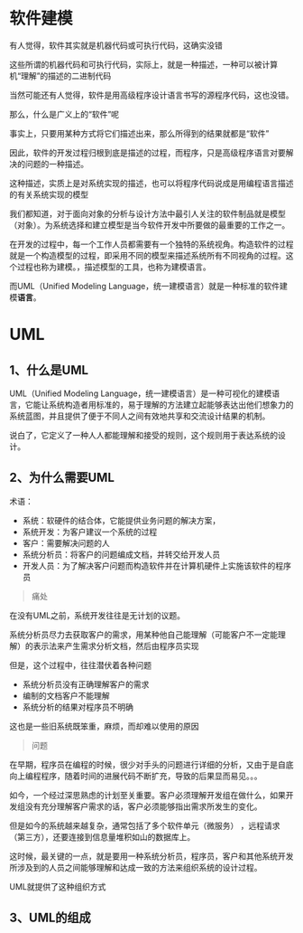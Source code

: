 # 软件建模

有人觉得，软件其实就是机器代码或可执行代码，这确实没错

这些所谓的机器代码和可执行代码，实际上，就是一种描述，一种可以被计算机“理解”的描述的二进制代码

当然可能还有人觉得，软件是用高级程序设计语言书写的源程序代码，这也没错。

那么，什么是广义上的“软件”呢

事实上，只要用某种方式将它们描述出来，那么所得到的结果就都是“软件”

因此，软件的开发过程归根到底是描述的过程，而程序，只是高级程序语言对要解决的问题的一种描述。

这种描述，实质上是对系统实现的描述，也可以将程序代码说成是用编程语言描述的有关系统实现的模型

我们都知道，对于面向对象的分析与设计方法中最引人关注的软件制品就是模型（对象）。为系统选择和建立模型是当今软件开发中所要做的最重要的工作之一。

在开发的过程中，每一个工作人员都需要有一个独特的系统视角。构造软件的过程就是一个构造模型的过程，即采用不同的模型来描述系统所有不同视角的过程。这个过程也称为建模。，描述模型的工具，也称为建模语言。

而UML（Unified Modeling Language，统一建模语言）就是一种标准的软件建模**语言**。





# UML

## 1、什么是UML

UML（Unified Modeling Language，统一建模语言）是一种可视化的建模语言，它能让系统构造者用标准的，易于理解的方法建立起能够表达出他们想象力的系统蓝图，并且提供了便于不同人之间有效地共享和交流设计结果的机制。

说白了，它定义了一种人人都能理解和接受的规则，这个规则用于表达系统的设计。



## 2、为什么需要UML

术语：

- 系统：软硬件的结合体，它能提供业务问题的解决方案，
- 系统开发：为客户建议一个系统的过程
- 客户：需要解决问题的人
- 系统分析员：将客户的问题编成文档，并转交给开发人员
- 开发人员：为了解决客户问题而构造软件并在计算机硬件上实施该软件的程序员

> 痛处

在没有UML之前，系统开发往往是无计划的议题。

系统分析员尽力去获取客户的需求，用某种他自己能理解（可能客户不一定能理解）的表示法来产生需求分析文档，然后由程序员实现

但是，这个过程中，往往潜伏着各种问题

- 系统分析员没有正确理解客户的需求
- 编制的文档客户不能理解
- 系统分析的结果对程序员不明确

这也是一些旧系统既笨重，麻烦，而却难以使用的原因



> 问题

在早期，程序员在编程的时候，很少对手头的问题进行详细的分析，又由于是自底向上编程程序，随着时间的进展代码不断扩充，导致的后果显而易见。。。

如今，一个经过深思熟虑的计划至关重要。客户必须理解开发组在做什么，如果开发组没有充分理解客户需求的话，客户必须能够指出需求所发生的变化。

但是如今的系统越来越复杂，通常包括了多个软件单元（微服务） ，远程请求（第三方），还要连接到信息量堆积如山的数据库上。

这时候，最关键的一点，就是要用一种系统分析员，程序员，客户和其他系统开发所涉及到的人员之间能够理解和达成一致的方法来组织系统的设计过程。

UML就提供了这种组织方式





## 3、UML的组成

